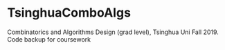 # TsinghuaComboAlgs

Combinatorics and Algorithms Design (grad level), Tsinghua Uni Fall 2019. Code backup for coursework
